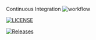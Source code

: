 Continuous Integration
![workflow](https://github.com/padaukwai/DevOpsLab2/actions/workflows/main.yml/badge.svg)  

[![LICENSE](https://img.shields.io/badge/Apache_2.0-blue.svg)](https://github.com/padaukwai/DevOpsLab2/blob/master/LICENSE)


[![Releases](https://img.shields.io/github/release/padaukwai/sem/all.svg?style=flat-square)](https://github.com/padaukwai/DevOpsLab2/releases)
